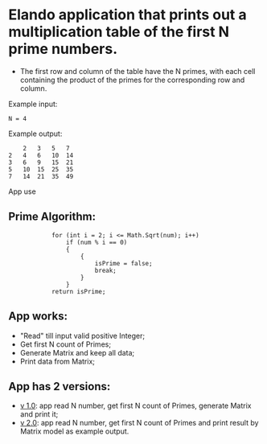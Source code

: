 # Elando application that prints out a multiplication table of the first N prime numbers.
* The first row and column of the table have the N primes, with each cell containing the product of the primes for the corresponding row and column.

Example input: 
```
N = 4
```
Example output:
```
    2   3   5   7  
2   4   6   10  14 
3   6   9   15  21 
5   10  15  25  35 
7   14  21  35  49 
```

App use 
## Prime Algorithm: 
``` bool isPrime = true;
            for (int i = 2; i <= Math.Sqrt(num); i++)
                if (num % i == 0)
                {
                    {
                        isPrime = false;
                        break;
                    }
                }
            return isPrime;
```

## App works:
 -  "Read" till input valid positive Integer;
 -  Get first N count of Primes;
 -  Generate Matrix and keep all data;
 -  Print data from Matrix;

## App has 2 versions:
 - [v 1.0](https://github.com/knaevKMK/Elando/tree/v_1.0): app read N number, get first N count of Primes, generate Matrix and print it;
 - [v 2.0](https://github.com/knaevKMK/Elando/tree/v_2.0): app read N number, get first N count of Primes and print result by Matrix model as example output.

